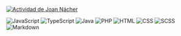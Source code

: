 
[![Actividad de Joan Nácher](https://github-readme-activity-graph.vercel.app/graph?username=joanetn)](https://github.com/joanetn/github-readme-activity-graph)

<!-- <img align="center" src="https://github-readme-stats.vercel.app/api/top-langs/?username=joanetn&layout=donut&theme=dracula"/> -->

<!-- <img align="center" src="https://github-readme-stats.vercel.app/api?username=joanetn&show_icons=true&theme=dracula"/> -->
<img src="https://img.shields.io/badge/-JavaScript-F7DF1E?style=for-the-badge&logo=javascript&logoColor=black" alt="JavaScript" />
    <img src="https://img.shields.io/badge/-TypeScript-3178C6?style=for-the-badge&logo=typescript&logoColor=white" alt="TypeScript" />
    <img src="https://img.shields.io/badge/-Java-007396?style=for-the-badge&logo=java&logoColor=white" alt="Java" />
    <img src="https://img.shields.io/badge/-PHP-777BB4?style=for-the-badge&logo=php&logoColor=white" alt="PHP" />
    <img src="https://img.shields.io/badge/-HTML-E34F26?style=for-the-badge&logo=html5&logoColor=white" alt="HTML" />
    <img src="https://img.shields.io/badge/-CSS-1572B6?style=for-the-badge&logo=css3&logoColor=white" alt="CSS" />
    <img src="https://img.shields.io/badge/-SCSS-CC6699?style=for-the-badge&logo=sass&logoColor=white" alt="SCSS" />
    <img src="https://img.shields.io/badge/-Markdown-000000?style=for-the-badge&logo=markdown&logoColor=white" alt="Markdown" />
